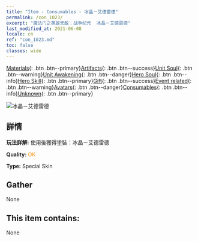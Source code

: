 ```yaml
---
title: "Item - Consumables - 冰晶－艾德雷德"
permalink: /con_1023/
excerpt: "魔法门之英雄无敌：战争纪元  冰晶－艾德雷德"
last_modified_at: 2021-06-08
locale: cn
ref: "con_1023.md"
toc: false
classes: wide
---
```

 [Materials](/ItemsCN/){: .btn .btn--primary}[Artifacts](/ItemsCN/Artifacts/){: .btn .btn--success}[Unit Soul](/ItemsCN/UnitSoul/){: .btn .btn--warning}[Unit Awakening](/ItemsCN/UnitAwakening/){: .btn .btn--danger}[Hero Soul](/ItemsCN/HeroSoul/){: .btn .btn--info}[Hero Skill](/ItemsCN/HeroSkill/){: .btn .btn--primary}[Gift](/ItemsCN/Gift/){: .btn .btn--success}[Event related](/ItemsCN/Events/){: .btn .btn--warning}[Avatars](/ItemsCN/Avatars/){: .btn .btn--danger}[Consumables](/ItemsCN/Consumables/){: .btn .btn--info}[Unknown](/ItemsCN/Unknown/){: .btn .btn--primary}

 ![冰晶－艾德雷德](/images/h/h_Adelaide3.jpg)

## 詳情
 **玩法詳解:** 使用後獲得塗裝：冰晶－艾德雷德

 **Quality:** <span style="color: #FF8C00">OK</span>

 **Type:** Special Skin

## Gather

  None

## This item contains:

  None

